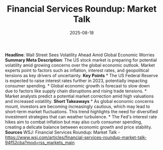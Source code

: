 ﻿---
title: 'Financial Services Roundup: Market Talk'
date: '2025-08-18'
category: Markets
image: "/images/generated/briefs/2025-08-18/financial services roundup market talk.svg"

summary: ''
slug: financial services roundup market talk
source_urls:
- https://www.wsj.com/articles/financial-services-roundup-market-talk-94f52cba?mod=rss_markets_main
seo:
  title: 'Financial Services Roundup: Market Talk | Hash n Hedge'
  description: ''
  keywords:
  - news
  - markets
  - brief
---

**Headline**: Wall Street Sees Volatility Ahead Amid Global Economic Worries  **Summary Meta Description**: The US stock market is preparing for potential volatility amid growing concerns over the global economic outlook. Market experts point to factors such as inflation, interest rates, and geopolitical tensions as key drivers of uncertainty.  **Key Points**  * The US Federal Reserve is expected to raise interest rates further in 2023, potentially impacting consumer spending. * Global economic growth is forecast to slow down due to factors like supply chain disruptions and rising trade tensions. * Market analysts predict a potential market correction amid high valuations and increased volatility.  **Short Takeaways**  * As global economic concerns mount, investors are becoming increasingly cautious, which may lead to short-term market fluctuations. This trend highlights the need for diversified investment strategies that can weather turbulence. * The Fed's interest rate hikes aim to combat inflation but may also curb consumer spending, creating a delicate balance between economic growth and price stability.  **Sources**  WSJ: Financial Services Roundup: Market Talk - https://www.wsj.com/articles/financial-services-roundup-market-talk-94f52cba?mod=rss_markets_main 
